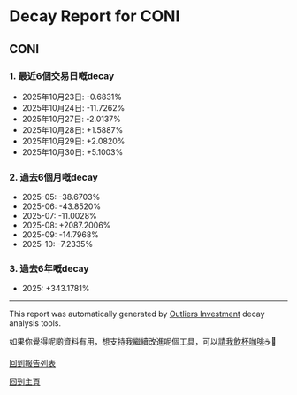# Decay Report for CONI

## CONI

### 1. 最近6個交易日嘅decay

- 2025年10月23日: -0.6831%
- 2025年10月24日: -11.7262%
- 2025年10月27日: -2.0137%
- 2025年10月28日: +1.5887%
- 2025年10月29日: +2.0820%
- 2025年10月30日: +5.1003%

### 2. 過去6個月嘅decay

- 2025-05: -38.6703%
- 2025-06: -43.8520%
- 2025-07: -11.0028%
- 2025-08: +2087.2006%
- 2025-09: -14.7968%
- 2025-10: -7.2335%

### 3. 過去6年嘅decay

- 2025: +343.1781%

------------------------------
This report was automatically generated by [Outliers Investment](https://outliersecon.github.io/Outliers-Investment/) decay analysis tools.

如果你覺得呢啲資料有用，想支持我繼續改進呢個工具，可以[請我飲杯咖啡](https://buymeacoffee.com/outliersecon)☕🙏

[回到報告列表](https://outliersecon.github.io/Outliers-Investment/reports/reports_public)

[回到主頁](https://outliersecon.github.io/Outliers-Investment/)